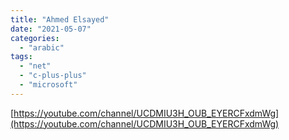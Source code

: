 ```yaml
---
title: "Ahmed Elsayed"
date: "2021-05-07"
categories:
  - "arabic"
tags:
  - "net"
  - "c-plus-plus"
  - "microsoft"
---
```


[https://youtube.com/channel/UCDMIU3H_OUB_EYERCFxdmWg](https://youtube.com/channel/UCDMIU3H_OUB_EYERCFxdmWg)
